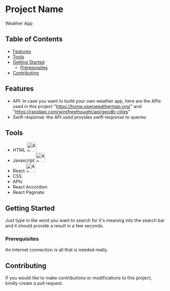 # Project Name

Weather App

## Table of Contents

- [Features](#features)
- [Tools](#tools)
- [Getting Started](#getting-started)
  - [Prerequisites](#prerequisites)
- [Contributing](#contributing)

## Features

- API: In case you want to build your own weather app, here are the APIs used in this project "https://home.openweathermap.org/" and "https://rapidapi.com/wirefreethought/api/geodb-cities"
- Swift response: the API used provides swift response to queries

## Tools

- HTML <img src="https://w7.pngwing.com/pngs/201/90/png-transparent-logo-html-html5.png" alt="An image of HTML logo" width="30" height="30">
- Javascript <img src="https://www.freepnglogos.com/uploads/javascript-png/png-javascript-badge-picture-8.png" alt="An image of HTML logo" width="30" height="30">
- React <img src="https://encrypted-tbn0.gstatic.com/images?q=tbn:ANd9GcTD3h1yhtorfMUUYDa_O7XKVBE9L9s1hSXqDW-8BueCufC0xMwGAZggRsaAZCu6te4cBSk&usqp=CAU" alt="An image of HTML logo" width="30" height="30">
- CSS
- APIs
- React Accordion
- React Paginate

## Getting Started

Just type in the word you want to search for it's meaning into the search bar and it should provide a result in a few seconds.

### Prerequisites

An internet connection is all that is needed really.

## Contributing

If you would like to make contributions or modifications to this project, kindly create a pull request.